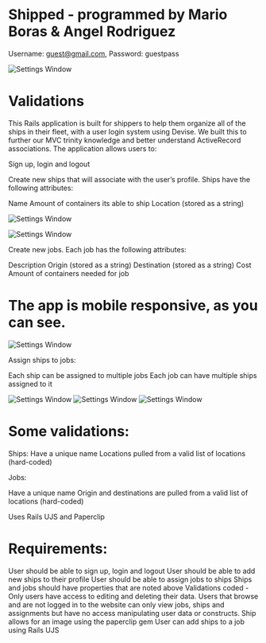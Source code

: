 # Shipped - programmed by Mario Boras & Angel Rodriguez

Username: guest@gmail.com, 
Password: guestpass

![Settings Window](https://res.cloudinary.com/angelrodriguez/image/upload/v1540985057/star-shipped.png)

# Validations

This Rails application is built for shippers to help them organize all of the ships in their fleet, with a user login system using Devise. We built this to further our MVC trinity knowledge and better understand ActiveRecord associations. The application allows users to:

Sign up, login and logout

Create new ships that will associate with the user’s profile. Ships have the following attributes:

Name
Amount of containers its able to ship
Location (stored as a string)

![Settings Window](https://res.cloudinary.com/angelrodriguez/image/upload/v1544242169/Screen_Shot_2018-12-07_at_10.59.28_PM.png)

![Settings Window](https://res.cloudinary.com/angelrodriguez/image/upload/v1544242170/Screen_Shot_2018-12-07_at_10.58.54_PM.png)

Create new jobs. Each job has the following attributes:

Description
Origin (stored as a string)
Destination (stored as a string)
Cost
Amount of containers needed for job

# The app is mobile responsive, as you can see.

![Settings Window](https://res.cloudinary.com/angelrodriguez/image/upload/v1544242169/Screen_Shot_2018-12-07_at_11.07.09_PM.png)

Assign ships to jobs:

Each ship can be assigned to multiple jobs
Each job can have multiple ships assigned to it

![Settings Window](https://res.cloudinary.com/angelrodriguez/image/upload/v1544242145/ships_dock.jpg)
![Settings Window](https://res.cloudinary.com/angelrodriguez/image/upload/v1544242145/new-ships.jpg)
![Settings Window](https://res.cloudinary.com/angelrodriguez/image/upload/v1544242145/outrider.jpg)

# Some validations:

Ships:
Have a unique name
Locations pulled from a valid list of locations (hard-coded)

Jobs:

Have a unique name
Origin and destinations are pulled from a valid list of locations (hard-coded)

Uses Rails UJS and Paperclip

# Requirements:
User should be able to sign up, login and logout
User should be able to add new ships to their profile
User should be able to assign jobs to ships
Ships and jobs should have properties that are noted above
Validations coded - Only users have access to editing and deleting their data. Users that browse and are not logged in to the website can only view jobs, ships and assignments but have no access manipulating user data or constructs.
Ship allows for an image using the paperclip gem
User can add ships to a job using Rails UJS
